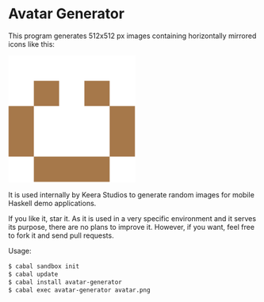# Avatar Generator

This program generates 512x512 px images containing horizontally mirrored
icons like this:

<img
    src="./docs/avatar.png"
    title="Avatar"
    alt="Avatar"
    width="256px"
    height="256px"
/>

It is used internally by Keera Studios to generate random images for mobile
Haskell demo applications.

If you like it, star it. As it is used in a very specific environment and it
serves its purpose, there are no plans to improve it. However, if you want,
feel free to fork it and send pull requests.

Usage:
```
$ cabal sandbox init
$ cabal update
$ cabal install avatar-generator
$ cabal exec avatar-generator avatar.png
```
